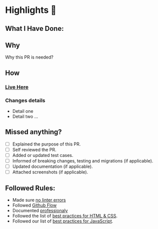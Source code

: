 # Highlights 🥇 

## What I Have Done: 

## Why
Why this PR is needed?
## How
### [ Live Here ](https://roniy68.github.io/leaderboard/)

### Changes details
- Detail one
- Detail two
  ...
## Missed anything?
- [ ] Explained the purpose of this PR.
- [ ] Self reviewed the PR.
- [ ] Added or updated test cases.
- [ ] Informed of breaking changes, testing and migrations (if applicable).
- [ ] Updated documentation (if applicable).
- [ ] Attached screenshots (if applicable).

## Followed Rules: 
- Made sure [no linter errors](https://github.com/microverseinc/linters-config)
-  Followed [Github Flow](https://github.com/microverseinc/curriculum-transversal-skills/blob/main/git-github/articles/github_flow.md)
-  Documented [professionaly](https://github.com/microverseinc/curriculum-transversal-skills/blob/main/documentation/articles/professional_repo_rules.md)
-  Followed the list of [best practices for HTML & CSS](https://github.com/microverseinc/curriculum-html-css/blob/main/articles/html_css_best_practices.md).
-  Followed our list of [best practices for JavaScript](https://github.com/microverseinc/curriculum-html-css/blob/main/articles/javascript_best_practices.md).
